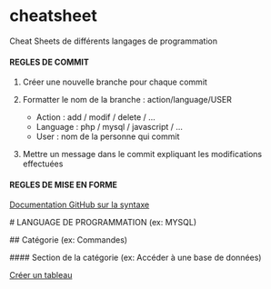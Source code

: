 # cheatsheet
Cheat Sheets de différents langages de programmation


#### REGLES DE COMMIT

1. Créer une nouvelle branche pour chaque commit

2. Formatter le nom de la branche : action/language/USER
    - Action : add / modif / delete / ...
    - Language : php / mysql / javascript / ...
    - User : nom de la personne qui commit

3. Mettre un message dans le commit expliquant les modifications effectuées

#### REGLES DE MISE EN FORME

[Documentation GitHub sur la syntaxe](https://help.github.com/articles/basic-writing-and-formatting-syntax/)

\# LANGUAGE DE PROGRAMMATION (ex: MYSQL)

\## Catégorie (ex: Commandes)

\#### Section de la catégorie (ex: Accéder à une base de données)

[Créer un tableau](https://help.github.com/articles/organizing-information-with-tables/)
